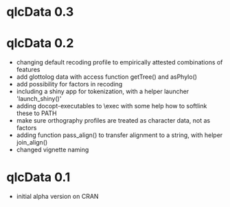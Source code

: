# qlcData 0.3


# qlcData 0.2

* changing default recoding profile to empirically attested combinations of features
* add glottolog data with access function getTree() and asPhylo()
* add possibility for factors in recoding
* including a shiny app for tokenization, with a helper launcher 'launch_shiny()'
* adding docopt-executables to \exec with some help how to softlink these to PATH
* make sure orthography profiles are treated as character data, not as factors
* adding function pass_align() to transfer alignment to a string, with helper join_align()
* changed vignette naming

# qlcData 0.1

* initial alpha version on CRAN

